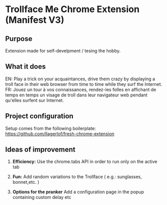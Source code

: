 # Trollface Me Chrome Extension (Manifest V3)

## Purpose

Extension made for self-develpment / tesing the hobby.

## What it does

EN: Play a trick on your acquaintances, drive them crazy by displaying a troll face in their web browser from time to time while they surf the Internet.
FR: Jouez un tour à vos connaissances, rendez-les folles en affichant de temps en temps un visage de troll dans leur navigateur web pendant qu'elles surfent sur Internet.

## Project configuration

Setup comes from the following boilerplate:
https://github.com/llagerlof/fresh-chrome-extension

## Ideas of improvement

1.  **Efficiency:** Use the chrome.tabs API in order to run only on the active tab

2.  **Fun:** Add random variations to the Trollface ( e.g.: sunglasses, bonnet,etc. )

3.  **Options for the pranker** Add a configuration page in the popup containing custom delay etc